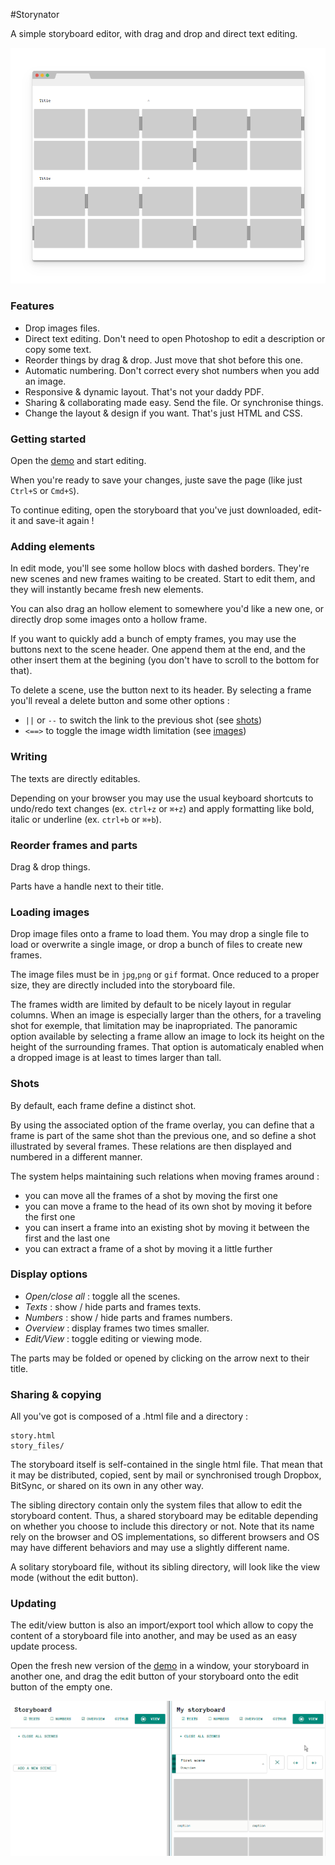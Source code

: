 #Storynator

A simple storyboard editor, with drag and drop and direct text editing.

[![Demo](chrome-frame.png)][demo]

[demo]: https://cdn.rawgit.com/nliautaud/storynator/add95db15c6fb391b720da93f55374f4c80a6b57/story.html

### Features

- Drop images files.
- Direct text editing. Don't need to open Photoshop to edit a description or copy some text.
- Reorder things by drag & drop. Just move that shot before this one.
- Automatic numbering. Don't correct every shot numbers when you add an image.
- Responsive & dynamic layout. That's not your daddy PDF.
- Sharing & collaborating made easy. Send the file. Or synchronise things.
- Change the layout & design if you want. That's just HTML and CSS. 

### Getting started

Open the [demo][demo] and start editing.

When you're ready to save your changes, juste save the page (like just ``Ctrl+S`` or ``Cmd+S``). 

To continue editing, open the storyboard that you've just downloaded, edit-it and save-it again !

### Adding elements

In edit mode, you'll see some hollow blocs with dashed borders. They're new scenes and new frames waiting to be created. Start to edit them, and they will instantly became fresh new elements.

You can also drag an hollow element to somewhere you'd like a new one, or directly drop some images onto a hollow frame.

If you want to quickly add a bunch of empty frames, you may use the buttons next to the scene header. One append them at the end, and the other insert them at the begining (you don't have to scroll to the bottom for that).

To delete a scene, use the button next to its header.
By selecting a frame you'll reveal a delete button and some other options : 
- ``||`` or ``--`` to switch the link to the previous shot (see [shots](#shots))
- ``<==>`` to toggle the image width limitation (see [images](#images))

### Writing

The texts are directly editables.

Depending on your browser you may use the usual keyboard shortcuts to undo/redo text changes (ex. ``ctrl+z`` or ``⌘+z``) and apply formatting like bold, italic or underline (ex. ``ctrl+b`` or ``⌘+b``).

### Reorder frames and parts

Drag & drop things.

Parts have a handle next to their title.

### Loading images

Drop image files onto a frame to load them. You may drop a single file to load or overwrite a single image, or drop a bunch of files to create new frames.

The image files must be in ``jpg``,``png`` or ``gif`` format. Once reduced to a proper size, they are directly included into the storyboard file.

The frames width are limited by default to be nicely layout in regular columns. When an image is especially larger than the others, for a traveling shot for exemple, that limitation may be inapropriated. The panoramic option available by selecting a frame allow an image to lock its height on the height of the surrounding frames. That option is automaticaly enabled when a dropped image is at least to times larger than tall.

### Shots

By default, each frame define a distinct shot.

By using the associated option of the frame overlay, you can define that a frame is part of the same shot than the previous one, and so define a shot illustrated by several frames. These relations are then displayed and numbered in a different manner.

The system helps maintaining such relations when moving frames around :
- you can move all the frames of a shot by moving the first one
- you can move a frame to the head of its own shot by moving it before the first one
- you can insert a frame into an existing shot by moving it between the first and the last one
- you can extract a frame of a shot by moving it a little further

### Display options

- *Open/close all* : toggle all the scenes.
- *Texts* : show / hide parts and frames texts.
- *Numbers* : show / hide parts and frames numbers.
- *Overview* : display frames two times smaller.
- *Edit/View* : toggle editing or viewing mode.

The parts may be folded or opened by clicking on the arrow next to their title.

### Sharing & copying

All you've got is composed of a .html file and a directory :

```
story.html
story_files/
```
The storyboard itself is self-contained in the single html file. That mean that it may be distributed, copied, sent by mail or synchronised trough Dropbox, BitSync, or shared on its own in any other way.

The sibling directory contain only the system files that allow to edit the storyboard content. Thus, a shared storyboard may be editable depending on whether you choose to include this directory or not. Note that its name rely on the browser and OS implementations, so different browsers and OS may have different behaviors and may use a slightly different name. 

A solitary storyboard file, without its sibling directory, will look like the view mode (without the edit button).

### Updating

The edit/view button is also an import/export tool which allow to copy the content of a storyboard file into another, and may be used as an easy update process.

Open the fresh new version of the [demo][demo] in a window, your storyboard in another one, and drag the edit button of your storyboard onto the edit button of the empty one.

[![Update process](update.gif)][demo]
